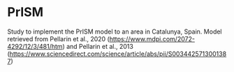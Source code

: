 # PrISM
Study to implement the PrISM model to an area in Catalunya, Spain. Model retrieved from Pellarin et al., 2020 (https://www.mdpi.com/2072-4292/12/3/481/htm) and Pellarin et al., 2013 (https://www.sciencedirect.com/science/article/abs/pii/S0034425713001387)
